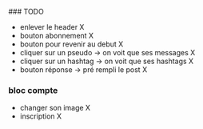 ### TODO
- enlever le header X
- bouton abonnement X
- bouton pour revenir au debut X
- cliquer sur un pseudo -> on voit que ses messages X
- cliquer sur un hashtag -> on voit que ses hashtags X
- bouton réponse -> pré rempli le post X

### bloc compte
- changer son image X
- inscription X